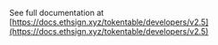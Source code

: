 See full documentation at [https://docs.ethsign.xyz/tokentable/developers/v2.5](https://docs.ethsign.xyz/tokentable/developers/v2.5)
